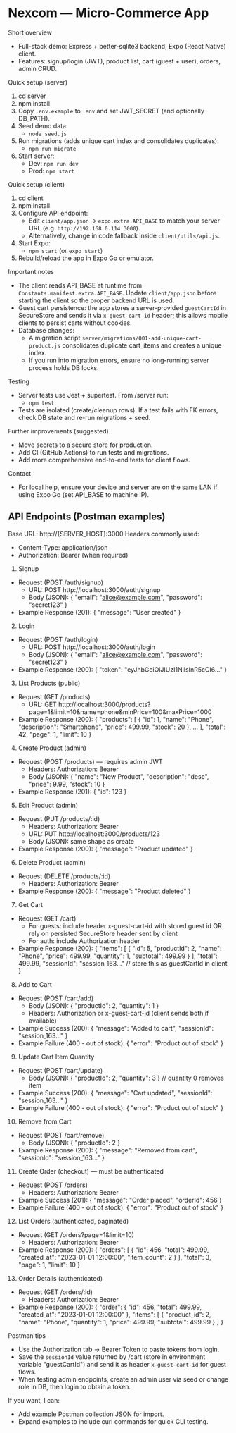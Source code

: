 # Nexcom — Micro-Commerce App

Short overview
- Full-stack demo: Express + better-sqlite3 backend, Expo (React Native) client.
- Features: signup/login (JWT), product list, cart (guest + user), orders, admin CRUD.

Quick setup (server)
1. cd server
2. npm install
3. Copy `.env.example` to `.env` and set JWT_SECRET (and optionally DB_PATH).
4. Seed demo data:
   - `node seed.js`
5. Run migrations (adds unique cart index and consolidates duplicates):
   - `npm run migrate`
6. Start server:
   - Dev: `npm run dev`
   - Prod: `npm start`

Quick setup (client)
1. cd client
2. npm install
3. Configure API endpoint:
   - Edit `client/app.json` -> `expo.extra.API_BASE` to match your server URL (e.g. `http://192.168.0.114:3000`).
   - Alternatively, change in code fallback inside `client/utils/api.js`.
4. Start Expo:
   - `npm start` (or `expo start`)
5. Rebuild/reload the app in Expo Go or emulator.

Important notes
- The client reads API_BASE at runtime from `Constants.manifest.extra.API_BASE`. Update `client/app.json` before starting the client so the proper backend URL is used.
- Guest cart persistence: the app stores a server-provided `guestCartId` in SecureStore and sends it via `x-guest-cart-id` header; this allows mobile clients to persist carts without cookies.
- Database changes:
  - A migration script `server/migrations/001-add-unique-cart-product.js` consolidates duplicate cart_items and creates a unique index.
  - If you run into migration errors, ensure no long-running server process holds DB locks.

Testing
- Server tests use Jest + supertest. From /server run:
  - `npm test`
- Tests are isolated (create/cleanup rows). If a test fails with FK errors, check DB state and re-run migrations + seed.

Further improvements (suggested)
- Move secrets to a secure store for production.
- Add CI (GitHub Actions) to run tests and migrations.
- Add more comprehensive end-to-end tests for client flows.

Contact
- For local help, ensure your device and server are on the same LAN if using Expo Go (set API_BASE to machine IP).

## API Endpoints (Postman examples)

Base URL: http://{SERVER_HOST}:3000
Headers commonly used:
- Content-Type: application/json
- Authorization: Bearer <JWT> (when required)

1) Signup
- Request (POST /auth/signup)
  - URL: POST http://localhost:3000/auth/signup
  - Body (JSON):
    {
      "email": "alice@example.com",
      "password": "secret123"
    }
- Example Response (201):
  {
    "message": "User created"
  }

2) Login
- Request (POST /auth/login)
  - URL: POST http://localhost:3000/auth/login
  - Body (JSON):
    {
      "email": "alice@example.com",
      "password": "secret123"
    }
- Example Response (200):
  {
    "token": "eyJhbGciOiJIUzI1NiIsInR5cCI6..."
  }

3) List Products (public)
- Request (GET /products)
  - URL: GET http://localhost:3000/products?page=1&limit=10&name=phone&minPrice=100&maxPrice=1000
- Example Response (200):
  {
    "products": [
      { "id": 1, "name": "Phone", "description": "Smartphone", "price": 499.99, "stock": 20 },
      ...
    ],
    "total": 42,
    "page": 1,
    "limit": 10
  }

4) Create Product (admin)
- Request (POST /products) — requires admin JWT
  - Headers: Authorization: Bearer <admin-token>
  - Body (JSON):
    { "name": "New Product", "description": "desc", "price": 9.99, "stock": 10 }
- Example Response (201):
  { "id": 123 }

5) Edit Product (admin)
- Request (PUT /products/:id)
  - Headers: Authorization: Bearer <admin-token>
  - URL: PUT http://localhost:3000/products/123
  - Body (JSON): same shape as create
- Example Response (200):
  { "message": "Product updated" }

6) Delete Product (admin)
- Request (DELETE /products/:id)
  - Headers: Authorization: Bearer <admin-token>
- Example Response (200):
  { "message": "Product deleted" }

7) Get Cart
- Request (GET /cart)
  - For guests: include header x-guest-cart-id with stored guest id OR rely on persisted SecureStore header sent by client
  - For auth: include Authorization header
- Example Response (200):
  {
    "items": [
      { "id": 5, "productId": 2, "name": "Phone", "price": 499.99, "quantity": 1, "subtotal": 499.99 }
    ],
    "total": 499.99,
    "sessionId": "session_163..." // store this as guestCartId in client
  }

8) Add to Cart
- Request (POST /cart/add)
  - Body (JSON): { "productId": 2, "quantity": 1 }
  - Headers: Authorization or x-guest-cart-id (client sends both if available)
- Example Success (200):
  { "message": "Added to cart", "sessionId": "session_163..." }
- Example Failure (400 - out of stock):
  { "error": "Product out of stock" }

9) Update Cart Item Quantity
- Request (POST /cart/update)
  - Body (JSON): { "productId": 2, "quantity": 3 } // quantity 0 removes item
- Example Success (200):
  { "message": "Cart updated", "sessionId": "session_163..." }
- Example Failure (400 - out of stock):
  { "error": "Product out of stock" }

10) Remove from Cart
- Request (POST /cart/remove)
  - Body (JSON): { "productId": 2 }
- Example Response (200):
  { "message": "Removed from cart", "sessionId": "session_163..." }

11) Create Order (checkout) — must be authenticated
- Request (POST /orders)
  - Headers: Authorization: Bearer <user-token>
- Example Success (201):
  { "message": "Order placed", "orderId": 456 }
- Example Failure (400 - out of stock):
  { "error": "Product out of stock" }

12) List Orders (authenticated, paginated)
- Request (GET /orders?page=1&limit=10)
  - Headers: Authorization: Bearer <user-token>
- Example Response (200):
  {
    "orders": [
      { "id": 456, "total": 499.99, "created_at": "2023-01-01 12:00:00", "item_count": 2 }
    ],
    "total": 3,
    "page": 1,
    "limit": 10
  }

13) Order Details (authenticated)
- Request (GET /orders/:id)
  - Headers: Authorization: Bearer <user-token>
- Example Response (200):
  {
    "order": { "id": 456, "total": 499.99, "created_at": "2023-01-01 12:00:00" },
    "items": [
      { "product_id": 2, "name": "Phone", "quantity": 1, "price": 499.99, "subtotal": 499.99 }
    ]
  }

Postman tips
- Use the Authorization tab -> Bearer Token to paste tokens from login.
- Save the `sessionId` value returned by /cart (store in environment variable "guestCartId") and send it as header `x-guest-cart-id` for guest flows.
- When testing admin endpoints, create an admin user via seed or change role in DB, then login to obtain a token.

If you want, I can:
- Add example Postman collection JSON for import.
- Expand examples to include curl commands for quick CLI testing.
